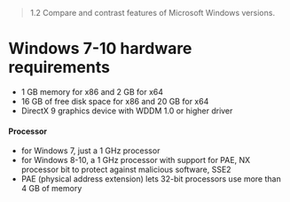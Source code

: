 > 1.2 Compare and contrast features of Microsoft Windows versions.

# Windows 7-10 hardware requirements

- 1 GB memory for x86 and 2 GB for x64
- 16 GB of free disk space for x86 and 20 GB for x64
- DirectX 9 graphics device with WDDM 1.0 or higher driver

#### Processor

- for Windows 7, just a 1 GHz processor
- for Windows 8-10, a 1 GHz processor with support for PAE, NX processor bit to protect against malicious software, SSE2
- PAE (physical address extension) lets 32-bit processors use more than 4 GB of memory